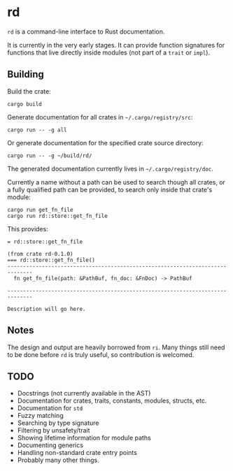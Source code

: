 # rd
`rd` is a command-line interface to Rust documentation.

It is currently in the very early stages. It can provide function signatures for functions that live directly inside modules (not part of a `trait` or `impl`).

## Building
Build the crate:
```
cargo build
```
Generate documentation for all crates in `~/.cargo/registry/src`:
```
cargo run -- -g all
```
Or generate documentation for the specified crate source directory:
```
cargo run -- -g ~/build/rd/
```

The generated documentation currently lives in `~/.cargo/registry/doc`.

Currently a name without a path can be used to search though all crates, or a fully qualified path can be provided, to search only inside that crate's module:
```
cargo run get_fn_file
cargo run rd::store::get_fn_file
```

This provides:

```
= rd::store::get_fn_file

(from crate rd-0.1.0)
=== rd::store::get_fn_file()
------------------------------------------------------------------------------
  fn get_fn_file(path: &PathBuf, fn_doc: &FnDoc) -> PathBuf

------------------------------------------------------------------------------

Description will go here.
```

## Notes
The design and output are heavily borrowed from `ri`. Many things still need to be done before `rd` is truly useful, so contribution is welcomed.

## TODO
- Docstrings (not currently available in the AST)
- Documentation for crates, traits, constants, modules, structs, etc.
- Documentation for `std`
- Fuzzy matching
- Searching by type signature
- Filtering by unsafety/trait
- Showing lifetime information for module paths
- Documenting generics
- Handling non-standard crate entry points
- Probably many other things.
